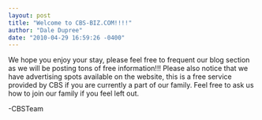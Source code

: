 ```yaml
---
layout: post
title: "Welcome to CBS-BIZ.COM!!!!"
author: "Dale Dupree"
date: "2010-04-29 16:59:26 -0400"
---
```


We hope you enjoy your stay, please feel free to frequent our blog section as we will be posting tons of free information!!! Please also notice that we have advertising spots available on the website, this is a free service provided by CBS if you are currently a part of our family. Feel free to ask us how to join our family if you feel left out.

-CBSTeam
